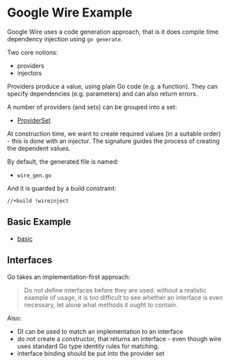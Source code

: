 # Google Wire Example

Google Wire uses a code generation approach, that is it does compile time
dependency injection using `go generate`.

Two core notions:

* providers
* injectors

Providers produce a value, using plain Go code (e.g. a function). They can
specify dependencies (e.g. parameters) and can also return errors.

A number of providers (and sets) can be grouped into a set:

* [ProviderSet](https://pkg.go.dev/github.com/google/wire#ProviderSet)

At construction time, we want to create required values (in a suitable order) -
this is done with an injector. The signature guides the process of creating the
dependent values.

By default, the generated file is named:

* `wire_gen.go`

And it is guarded by a build constraint:

```
//+build !wireinject
```

## Basic Example

* [basic](basic)

## Interfaces

Go takes an implementation-first approach:

> Do not define interfaces before they are used: without a realistic example of
> usage, it is too difficult to see whether an interface is even necessary, let
> alone what methods it ought to contain.

Also:

* DI can be used to match an implementation to an interface
* do not create a constructor, that returns an interface - even though wire uses standard Go type identity rules for matching.
* interface binding should be put into the provider set

